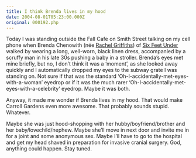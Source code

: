 ```yaml
---
title: I think Brenda lives in my hood
date: 2004-08-01T05:23:00.000Z
original: 000192.php
---
```


Today I was standing outside the Fall Cafe on Smith Street talking on my cell phone when Brenda Chenowith (née <a href="http://imdb.com/name/nm0341737/">Rachel Griffiths</a>) of <a href="http://imdb.com/title/tt0248654/">Six Feet Under</a> walked by wearing a long, well-worn, black linen dress, accompanied by a scruffy man in his late 30s pushing a baby in a stroller. Brenda’s eyes met mine briefly, but no, I don’t think it was a ‘moment’, as she looked away quickly and I automatically dropped my eyes to the subway grate I was standing on. Not sure if that was the standard ‘Oh-I-accidentally-met-eyes-with-a-woman’ eyedrop or if it was the much rarer ‘Oh-I-accidentally-met-eyes-with-a-celebrity’ eyedrop. Maybe it was both.

Anyway, it made me wonder if Brenda lives in my hood. That would make Carroll Gardens even more awesome. That probably sounds stupid. Whatever.

Maybe she was just hood-shopping with her hubby/boyfriend/brother and her baby/lovechild/nephew. Maybe she’ll move in next door and invite me in for a joint and some anonymous sex. Maybe I’ll have to go to the hospital and get my head shaved in preparation for invasive cranial surgery. God, anything could happen. Stay tuned.

<!-- <div class="commentdivider"></div><span class="commentheader">6 Comments</span>

<div class="commentdivider">
<span class="commentauthorbox">Posted by <a href="mailto&#58;lauren&#64;balthrop&#46;com">b a m a</a></span>
<span class="commentdatebox">Sunday, August  1, 2004</span>
<span class="commenttimebox"> 1:17 PM</span>
</div>
<div class="commentbody">you’re so sick.

everyone in my hood is thinking they have cancer now.

we all have tumors in the most random places.

i have one in my toe.

it sure does hurt.

i’ma gonna go get a shower before i have to become an amputee.

L E T S GO DIE!!</div>

<div class="commentdivider">
<span class="commentauthorbox">Posted by A Nice Guy</span>
<span class="commentdatebox">Tuesday, August 10, 2004</span>
<span class="commenttimebox"> 6:07 AM</span>
</div>
<div class="commentbody">HOW OlD are you ?!?</div>
<div class="commentdivider">
<span class="commentauthorbox">Posted by A Nice Guy</span>
<span class="commentdatebox">Tuesday, August 10, 2004</span>
<span class="commenttimebox"> 6:09 AM</span>
</div>
<div class="commentbody">HOW OlD are you ?!?</div>
<div class="commentdivider">
<span class="commentauthorbox">Posted by A Nice Guy</span>
<span class="commentdatebox">Tuesday, August 10, 2004</span>
<span class="commenttimebox"> 6:11 AM</span>
</div>
<div class="commentbody">Tell your friend to stop putting sick pics on his bloody site. He’s a @^$%#&* !&$*#64.</div>
<div class="commentdivider">
<span class="commentauthorbox">Posted by sarabeara</span>
<span class="commentdatebox">Sunday, August 15, 2004</span>
<span class="commenttimebox"> 1:38 PM</span>
</div>
<div class="commentbody">you were talking to ME on your cell phone</div>
<div class="commentdivider">
<span class="commentauthorbox">Posted by Pascal</span>
<span class="commentdatebox">Monday, August 16, 2004</span>
<span class="commenttimebox">12:36 AM</span>
</div>
<div class="commentbody">Yep, I was talking to Sara on my cellphone.

OMG, this diary entry is SO season 2!</div> -->
